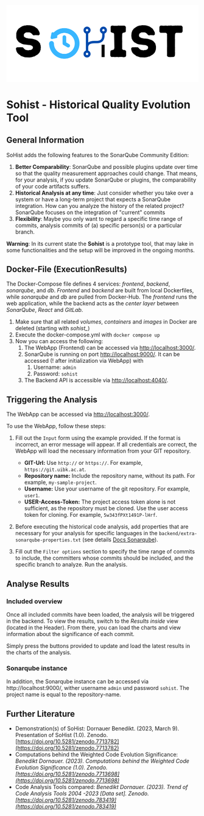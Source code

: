 ![alt text](frontend/src/views/assets/SoHist-Logo.svg)

# Sohist - Historical Quality Evolution Tool

## General Information

SoHist adds the following features to the SonarQube Community Edition:

1. **Better Comparability**: SonarQube and possible plugins update over time so that the quality measurement approaches
   could
   change. That means, for your analysis, if you update SonarQube or plugins, the comparability of your code artifacts
   suffers.
2. **Historical Analysis at any time**: Just consider whether you take over a system or have a long-term project that
   expects a SonarQube integration. How can you analyze the history of the related project? SonarQube focuses on the
   integration of "current" commits
3. **Flexibility**: Maybe you only want to regard a specific time range of commits, analysis commits of (a) specific
   person(s) or a particular branch.

**Warning**: In its current state the **Sohist** is a prototype tool, that may lake in some functionalities and
the setup will be improved in the ongoing months.

## Docker-File (ExecutionResults)

The Docker-Compose file defines 4 services: *frontend*, *backend*, *sonarqube*, and *db*. *Frontend* and *backend* are
built from local Dockerfiles, while *sonarqube* and *db* are pulled from Docker-Hub. The *frontend* runs
the web application, while the backend acts as the *center layer* between *SonarQube*, *React* and *GitLab*.

1. Make sure that all related *volumes*, *containers* and *images* in Docker are deleted (starting with *sohist_*)
2. Execute the docker-compose.yml with `docker compose up`
3. Now you can access the following:
    1. The WebApp (Frontend) can be accessed via [http://localhost:3000/](http://localhost:3000/).
    2. SonarQube is running on port [http://localhost:9000/](http://localhost:9000/). It can be accessed (! after
       initialization via WebApp) with
        1. Username: `admin`
        2. Password: `sohist`
    3. The Backend API is accessible via [http://localhost:4040/](http://localhost:9040/).

## Triggering the Analysis

The WebApp can be accessed via [http://localhost:3000/](http://localhost:3000/).

To use the WebApp, follow these steps:

1. Fill out the `Input` form using the example provided. If the format is incorrect, an error message will appear. If
   all credentials are correct, the WebApp will load the necessary information from your GIT repository.

    - **GIT-Url:** Use `http://` or `https://`. For example, `https://git.uibk.ac.at`.
    - **Repository name:** Include the repository name, without its path. For example, `my-sample-project`.
    - **Username:** Use your username of the git repository. For example, `user1`.
    - **USER-Access-Token:** The project access token alone is not sufficient, as the repository must be cloned. Use
      the user access token for cloning. For example, `5w343fPXt1491P-lHrf`.
2. Before executing the historical code analysis, add properties
   that are necessary for your analysis for specific languages in
   the `backend/extra-sonarqube-properties.txt` (see details [Docs Sonarqube](https://docs.sonarqube.org/9.6/analyzing-source-code/analysis-parameters/)).

3. Fill out the `Filter options` section to specify the time range of commits to include, the committers whose commits
   should be included, and the specific branch to analyze. Run the analysis. 

## Analyse Results
### Included overview 
Once all included commits have been loaded, the analysis will be triggered in the backend. To view the results, switch
to the *Results inside* view (located in the Header). From there, you can load the charts and view information about the
significance of each commit.

Simply press the buttons provided to update and load the latest results in the charts of the analysis.

### Sonarqube instance  
In addition, the Sonarqube instance can be accessed via http://localhost:9000/, wither username `admin`
und password `sohist`. The project name is equal to the repository-name. 

## Further Literature 
- Demonstration(s) of SoHist: Dornauer Benedikt. (2023, March 9). Presentation of SoHist (1.0). Zenodo. [https://doi.org/10.5281/zenodo.7713782](https://doi.org/10.5281/zenodo.7713782)
- Computations behind the Weighted Code Evolution Significance: *Benedikt Dornauer. (2023). Computations behind the Weighted Code Evolution Significance (1.0). Zenodo. [https://doi.org/10.5281/zenodo.7713698](https://doi.org/10.5281/zenodo.7713698)*
- Code Analysis Tools compared: *Benedikt Dornauer. (2023). Trend of Code Analysis Tools 2004 -2023 [Data set]. Zenodo. [https://doi.org/10.5281/zenodo.783419](https://doi.org/10.5281/zenodo.783419)*
